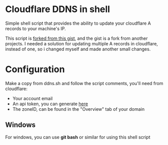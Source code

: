 # Cloudflare DDNS in shell
Simple shell script that provides the ability to update your cloudflare A records to your machine's IP.

This script is [forked from this gist](https://gist.github.com/radiantly/3dbff163624ca3dd32ee8ecf225a7b02), and the gist is a fork from another projects. I needed a solution for updating multiple A records in cloudflare, instead of one, so i changed myself and made another small changes.

# Configuration
Make a copy from ddns.sh and follow the script comments, you'll need from cloudflare: 
* Your account email
* An api token, you can generate [here](https://dash.cloudflare.com/profile/api-tokens)
* The zoneID, can be found in the "Overview" tab of your domain

## Windows 
For windows, you can use **git bash** or similar for using this shell script
